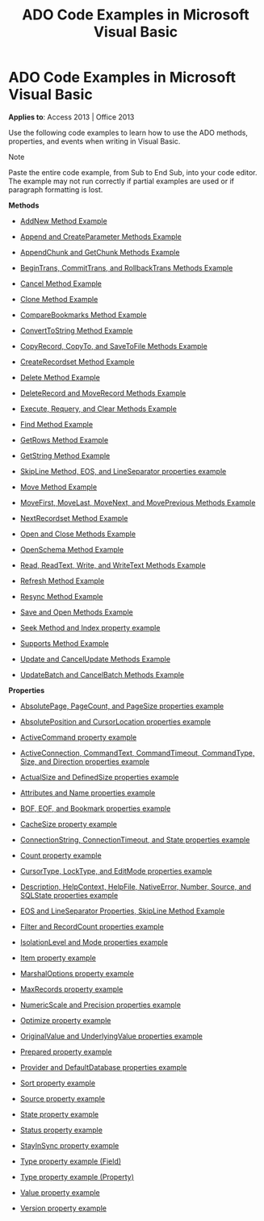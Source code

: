 ﻿---
title: ADO Code Examples in Microsoft Visual Basic
TOCTitle: ADO Code Examples in Microsoft Visual Basic
ms:assetid: 5eb855d4-e5e1-2626-3a21-891d195fb193
ms:mtpsurl: https://msdn.microsoft.com/library/JJ249342(v=office.15)
ms:contentKeyID: 48545145
ms.date: 09/18/2015
mtps_version: v=office.15
---

# ADO Code Examples in Microsoft Visual Basic


**Applies to**: Access 2013 | Office 2013

Use the following code examples to learn how to use the ADO methods, properties, and events when writing in Visual Basic.


> [!NOTE]
> <P>Paste the entire code example, from Sub to End Sub, into your code editor. The example may not run correctly if partial examples are used or if paragraph formatting is lost.</P>



**Methods**

  - [AddNew Method Example](addnew-method-example-vb.md)

  - [Append and CreateParameter Methods Example](append-and-createparameter-methods-example-vb.md)

  - [AppendChunk and GetChunk Methods Example](appendchunk-and-getchunk-methods-example-vb.md)

  - [BeginTrans, CommitTrans, and RollbackTrans Methods Example](begintrans-committrans-and-rollbacktrans-methods-example-vb.md)

  - [Cancel Method Example](cancel-method-example-vb.md)

  - [Clone Method Example](clone-method-example-vb.md)

  - [CompareBookmarks Method Example](comparebookmarks-method-example-vb.md)

  - [ConvertToString Method Example](converttostring-method-example-vb.md)

  - [CopyRecord, CopyTo, and SaveToFile Methods Example](copyrecord-copyto-and-savetofile-methods-example-vb.md)

  - [CreateRecordset Method Example](createrecordset-method-example-vb.md)

  - [Delete Method Example](delete-method-example-vb.md)

  - [DeleteRecord and MoveRecord Methods Example](deleterecord-and-moverecord-methods-example-vb.md)

  - [Execute, Requery, and Clear Methods Example](execute-requery-and-clear-methods-example-vb.md)

  - [Find Method Example](find-method-example-vb.md)

  - [GetRows Method Example](getrows-method-example-vb.md)

  - [GetString Method Example](getstring-method-example-vb.md)

  - [SkipLine Method, EOS, and LineSeparator properties example](eos-and-lineseparator-properties-and-skipline-method-example-vb.md)

  - [Move Method Example](move-method-example-vb.md)

  - [MoveFirst, MoveLast, MoveNext, and MovePrevious Methods Example](movefirst-movelast-movenext-and-moveprevious-methods-example-vb.md)

  - [NextRecordset Method Example](nextrecordset-method-example-vb.md)

  - [Open and Close Methods Example](open-and-close-methods-example-vb.md)

  - [OpenSchema Method Example](openschema-method-example-vb.md)

  - [Read, ReadText, Write, and WriteText Methods Example](read-readtext-write-and-writetext-methods-example-vb.md)

  - [Refresh Method Example](refresh-method-example-vb.md)

  - [Resync Method Example](resync-method-example-vb.md)

  - [Save and Open Methods Example](save-and-open-methods-example-vb.md)

  - [Seek Method and Index property example](seek-method-and-index-property-example-vb.md)

  - [Supports Method Example](supports-method-example-vb.md)

  - [Update and CancelUpdate Methods Example](update-and-cancelupdate-methods-example-vb.md)

  - [UpdateBatch and CancelBatch Methods Example](updatebatch-and-cancelbatch-methods-example-vb.md)

**Properties**

  - [AbsolutePage, PageCount, and PageSize properties example](absolutepage-pagecount-and-pagesize-properties-example-vb.md)

  - [AbsolutePosition and CursorLocation properties example](absoluteposition-and-cursorlocation-properties-example-vb.md)

  - [ActiveCommand property example](activecommand-property-example-vb.md)

  - [ActiveConnection, CommandText, CommandTimeout, CommandType, Size, and Direction properties example](activeconnection-commandtext-commandtimeout-commandtype-size-and-direction-properties-example-vb.md)

  - [ActualSize and DefinedSize properties example](actualsize-and-definedsize-properties-example-vb.md)

  - [Attributes and Name properties example](attributes-and-name-properties-example-vb.md)

  - [BOF, EOF, and Bookmark properties example](bof-eof-and-bookmark-properties-example-vb.md)

  - [CacheSize property example](cachesize-property-example-vb.md)

  - [ConnectionString, ConnectionTimeout, and State properties example](connectionstring-connectiontimeout-and-state-properties-example-vb.md)

  - [Count property example](count-property-example-vb.md)

  - [CursorType, LockType, and EditMode properties example](cursortype-locktype-and-editmode-properties-example-vb.md)

  - [Description, HelpContext, HelpFile, NativeError, Number, Source, and SQLState properties example](description-helpcontext-helpfile-nativeerror-number-source-and-sqlstate-properties-example-vb.md)

  - [EOS and LineSeparator Properties, SkipLine Method Example](eos-and-lineseparator-properties-and-skipline-method-example-vb.md)

  - [Filter and RecordCount properties example](filter-and-recordcount-properties-example-vb.md)

  - [IsolationLevel and Mode properties example](isolationlevel-and-mode-properties-example-vb.md)

  - [Item property example](item-property-example-vb.md)

  - [MarshalOptions property example](marshaloptions-property-example-vb.md)

  - [MaxRecords property example](maxrecords-property-example-vb.md)

  - [NumericScale and Precision properties example](ado-numericscale-and-precision-properties-example-vb.md)

  - [Optimize property example](optimize-property-example-vb.md)

  - [OriginalValue and UnderlyingValue properties example](originalvalue-and-underlyingvalue-properties-example-vb.md)

  - [Prepared property example](prepared-property-example-vb.md)

  - [Provider and DefaultDatabase properties example](provider-and-defaultdatabase-properties-example-vb.md)

  - [Sort property example](sort-property-example-vb.md)

  - [Source property example](source-property-example-vb.md)

  - [State property example](state-property-example-vb.md)

  - [Status property example](status-property-example-recordset-vb.md)

  - [StayInSync property example](stayinsync-property-example-vb.md)

  - [Type property example (Field)](type-property-example-field-vb.md)

  - [Type property example (Property)](type-property-example-property-vb.md)

  - [Value property example](value-property-example-vb.md)

  - [Version property example](version-property-example-vb.md)

